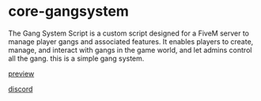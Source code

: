 # core-gangsystem
The Gang System Script is a custom script designed for a FiveM server to manage player gangs and associated features. It enables players to create, manage, and interact with gangs in the game world, and let admins control all the gang. this is a simple gang system.


[preview](https://streamable.com/fdie81)


[discord](https://discord.gg/k8XNJbD4T7)


